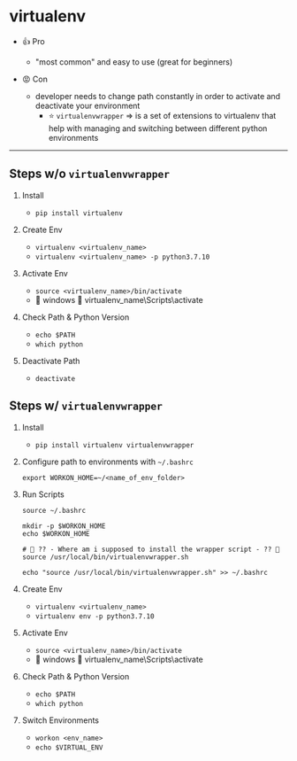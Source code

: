 # virtualenv

- 👍 Pro
	- "most common" and easy to use (great for beginners)
	
- 😡 Con
	- developer needs to change path constantly in order to activate and deactivate your environment
		- ⭐️ `virtualenvwrapper` => is a set of extensions to virtualenv that help with managing and switching between different python environments

---

## Steps w/o `virtualenvwrapper` 
1. Install
	- `pip install virtualenv`

2. Create Env
	- `virtualenv <virtualenv_name>`
	- `virtualenv <virtualenv_name> -p python3.7.10`

3. Activate Env
	- `source <virtualenv_name>/bin/activate`
	- 🚨 windows 🚨 virtualenv_name\Scripts\activate

4. Check Path & Python Version
	- `echo $PATH`
	- `which python`

5. Deactivate Path
	- `deactivate`

## Steps w/ `virtualenvwrapper`

1. Install
	- `pip install virtualenv virtualenvwrapper`

2. Configure path to environments with `~/.bashrc`
	```txt
	export WORKON_HOME=~/<name_of_env_folder>
 	```

3. Run Scripts
	```cli
	source ~/.bashrc
 	```
 	```cli
	mkdir -p $WORKON_HOME
  	echo $WORKON_HOME
 	```
  	```cli 
   	# 🚨 ?? - Where am i supposed to install the wrapper script - ?? 🚨 
   	source /usr/local/bin/virtualenvwrapper.sh
   
   	echo "source /usr/local/bin/virtualenvwrapper.sh" >> ~/.bashrc
  	```

4. Create Env
	- `virtualenv <virtualenv_name>`
	- `virtualenv env -p python3.7.10`

5. Activate Env
	- `source <virtualenv_name>/bin/activate`
	- 🚨 windows 🚨 virtualenv_name\Scripts\activate

6. Check Path & Python Version
	- `echo $PATH`
	- `which python`
	
7. Switch Environments
	- `workon <env_name>`
 	- `echo $VIRTUAL_ENV`